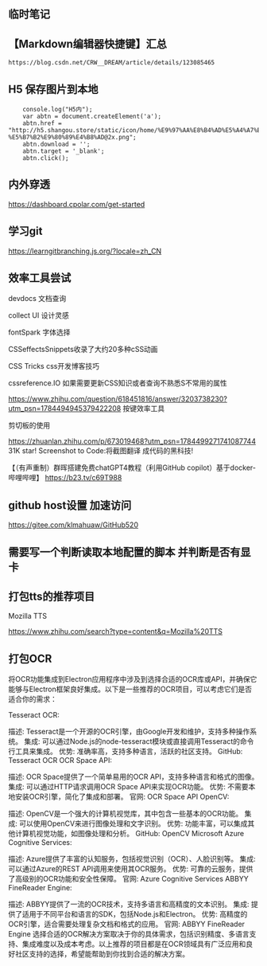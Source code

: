 ## 临时笔记 


## 【Markdown编辑器快捷键】汇总  
    https://blog.csdn.net/CRW__DREAM/article/details/123085465
## H5  保存图片到本地

        console.log("H5内");
		var abtn = document.createElement('a');
		abtn.href = "http://h5.shangou.store/static/icon/home/%E9%97%AA%E8%B4%AD%E5%A4%A7%E6%A8%A1%E5%9E%8B-%E5%B7%B2%E9%80%89%E4%B8%AD@2x.png";
		abtn.download = '';
		abtn.target = '_blank';
		abtn.click();
	    
## 内外穿透 

https://dashboard.cpolar.com/get-started

## 学习git 

https://learngitbranching.js.org/?locale=zh_CN

## 效率工具尝试  

devdocs    文档查询


collect UI   设计灵感

fontSpark   字体选择

CSSeffectsSnippets收录了大约20多种cSS动画

CSS Tricks  css开发博客技巧


cssreference.IO  如果需要更新CSS知识或者查询不熟悉S不常用的属性


https://www.zhihu.com/question/618451816/answer/3203738230?utm_psn=1784494945379422208  按键效率工具   

剪切板的使用

https://zhuanlan.zhihu.com/p/673019468?utm_psn=1784499271741087744
31K star! Screenshot to Code:将截图翻译
成代码的黑科技!

【（有声重制）群晖搭建免费chatGPT4教程（利用GitHub copilot）基于docker-哔哩哔哩】 https://b23.tv/c69T988

## github host设置 加速访问

https://gitee.com/klmahuaw/GitHub520


## 需要写一个判断读取本地配置的脚本 并判断是否有显卡 

## 打包tts的推荐项目 

Mozilla TTS

https://www.zhihu.com/search?type=content&q=Mozilla%20TTS

## 打包OCR 
将OCR功能集成到Electron应用程序中涉及到选择合适的OCR库或API，并确保它能够与Electron框架良好集成。以下是一些推荐的OCR项目，可以考虑它们是否适合你的需求：

Tesseract OCR:

描述: Tesseract是一个开源的OCR引擎，由Google开发和维护，支持多种操作系统。
集成: 可以通过Node.js的node-tesseract模块或直接调用Tesseract的命令行工具来集成。
优势: 准确率高，支持多种语言，活跃的社区支持。
GitHub: Tesseract OCR
OCR Space API:

描述: OCR Space提供了一个简单易用的OCR API，支持多种语言和格式的图像。
集成: 可以通过HTTP请求调用OCR Space API来实现OCR功能。
优势: 不需要本地安装OCR引擎，简化了集成和部署。
官网: OCR Space API
OpenCV:

描述: OpenCV是一个强大的计算机视觉库，其中包含一些基本的OCR功能。
集成: 可以使用OpenCV来进行图像处理和文字识别。
优势: 功能丰富，可以集成其他计算机视觉功能，如图像处理和分析。
GitHub: OpenCV
Microsoft Azure Cognitive Services:

描述: Azure提供了丰富的认知服务，包括视觉识别（OCR）、人脸识别等。
集成: 可以通过Azure的REST API调用来使用其OCR服务。
优势: 可靠的云服务，提供了高级别的OCR功能和安全性保障。
官网: Azure Cognitive Services
ABBYY FineReader Engine:

描述: ABBYY提供了一流的OCR技术，支持多语言和高精度的文本识别。
集成: 提供了适用于不同平台和语言的SDK，包括Node.js和Electron。
优势: 高精度的OCR引擎，适合需要处理复杂文档和格式的应用。
官网: ABBYY FineReader Engine
选择合适的OCR解决方案取决于你的具体需求，包括识别精度、多语言支持、集成难度以及成本考虑。以上推荐的项目都是在OCR领域具有广泛应用和良好社区支持的选择，希望能帮助到你找到合适的解决方案。